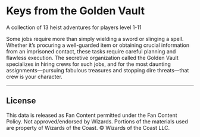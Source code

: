 # Keys from the Golden Vault

A collection of 13 heist adventures for players level 1-11

Some jobs require more than simply wielding a sword or slinging a spell. Whether it’s procuring a well-guarded item or obtaining crucial information from an imprisoned contact, these tasks require careful planning and flawless execution. The secretive organization called the Golden Vault specializes in hiring crews for such jobs, and for the most daunting assignments—pursuing fabulous treasures and stopping dire threats—that crew is your character.

---

## License

This data is released as Fan Content permitted under the Fan Content Policy. Not approved/endorsed by Wizards. Portions of the materials used are property of Wizards of the Coast. © Wizards of the Coast LLC.
